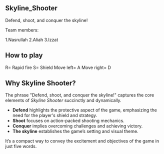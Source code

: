## Skyline_Shooter
Defend, shoot, and conquer the skyline!

Team members:

1.Nasrullah 
2.Aliah 
3.Izzat

## How to play

R= Rapid fire
S= Shield
Move left= A
Move right= D

## Why Skyline Shooter?
The phrase "Defend, shoot, and conquer the skyline!" captures the core elements of *Skyline Shooter* succinctly and dynamically. 

- **Defend** highlights the protective aspect of the game, emphasizing the need for the player's shield and strategy.
- **Shoot** focuses on action-packed shooting mechanics.
- **Conquer** implies overcoming challenges and achieving victory.
- **The skyline** establishes the game’s setting and visual theme.

It’s a compact way to convey the excitement and objectives of the game in just five words.
